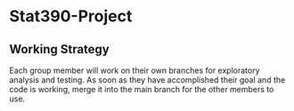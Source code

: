 # Stat390-Project

## Working Strategy 
Each group member will work on their own branches for exploratory analysis and testing. As soon as they have accomplished their goal and the code is working, merge it into the main branch for the other members to use.

